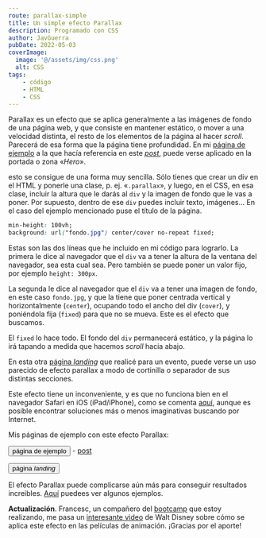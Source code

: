 ```yaml
---
route: parallax-simple
title: Un simple efecto Parallax
description: Programado con CSS
author: JavGuerra
pubDate: 2022-05-03
coverImage:
  image: '@/assets/img/css.png'
  alt: CSS
tags:
    - código
    - HTML
    - CSS
---
```


Parallax es un efecto que se aplica generalmente a las imágenes de fondo de una página web, y que consiste en mantener estático, o mover a una velocidad distinta, el resto de los elementos de la página al hacer _scroll_. Parecerá de esa forma que la página tiene profundidad. En mi [página de ejemplo](https://javguerra.github.io/conceptos-fswd/index.html) a la que hacía referencia en este [_post_](pagina-de-ejemplo), puede verse aplicado en la portada o zona «_Hero_».

esto se consigue de una forma muy sencilla. Sólo tienes que crear un div en el HTML y ponerle una clase, p. ej. «`.parallax`», y luego, en el CSS, en esa clase, incluir la altura que le darás al `div` y la imagen de fondo que le vas a poner. Por supuesto, dentro de ese `div` puedes incluir texto, imágenes... En el caso del ejemplo mencionado puse el título de la página.

```css
min-height: 100vh;
background: url("fondo.jpg") center/cover no-repeat fixed;
```

Estas son las dos líneas que he incluido en mi código para lograrlo. La primera le dice al navegador que el `div` va a tener la altura de la ventana del navegador, sea esta cual sea. Pero también se puede poner un valor fijo, por ejemplo `height: 300px`.

La segunda le dice al navegador que el `div` va a tener una imagen de fondo, en este caso `fondo.jpg`, y que la tiene que poner centrada vertical y horizontalmente (`center`), ocupando todo el ancho del div (`cover`), y poniéndola fija (`fixed`) para que no se mueva. Este es el efecto que buscamos.

El `fixed` lo hace todo. El fondo  del `div` permanecerá estático, y la página lo irá tapando a medida que hacemos _scroll_ hacia abajo.

En esta otra [página _landing_](https://badared.com/conectiva/evento/THTC2021/) que realicé para un evento, puede verse un uso parecido de efecto parallax a modo de cortinilla o separador de sus distintas secciones.

Este efecto tiene un inconveniente, y es que no funciona bien en el navegador Safari en iOS (iPad/iPhone), como se comenta [aquí](https://css-tricks.com/ios-13-broke-the-classic-pure-css-parallax-technique/), aunque es posible encontrar soluciones más o menos imaginativas buscando por Internet.

Mis páginas de ejemplo con este efecto Parallax:

[<button>página de ejemplo</button>](https://javguerra.github.io/conceptos-fswd/index.html) - [post](pagina-de-ejemplo)

[<button>página _landing_</button>](https://badared.com/conectiva/evento/THTC2021/)

El efecto Parallax puede complicarse aún más para conseguir resultados increibles. [Aquí](https://www.paellacreativa.com.ar/2012/05/24/efecto-parallax-diseno-web/) puedees ver algunos ejemplos.

**Actualización**. Francesc, un compañero del [bootcamp](beca-santander-fswd) que estoy realizando, me pasa un [interesante video](https://youtu.be/kN-eCBAOw60) de Walt Disney sobre cómo se aplica este efecto en las películas de animación. ¡Gracias por el aporte!